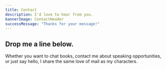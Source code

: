```yaml
---
title: Contact
description: I'd love to hear from you.
bannerImage: ContactHeader
successMessage: "Thanks for your message!"
---
```


## Drop me a line below.

Whether you want to chat books, contact me about speaking opportunities, or just say hello, I share the same love of mail as my characters.
